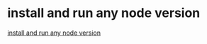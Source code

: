 # install and run any node version

[install and run any node version](https://aregsar.com/blog/2020/install-and-run-any-node-version)
